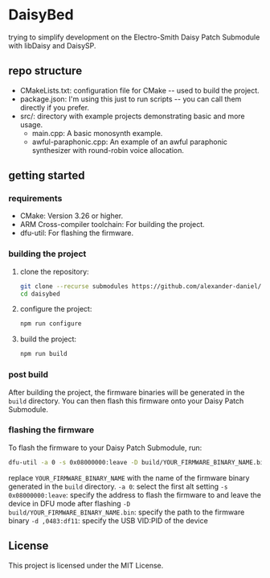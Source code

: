 # DaisyBed
trying to simplify development on the Electro-Smith Daisy Patch Submodule with libDaisy and DaisySP.

## repo structure

- CMakeLists.txt: configuration file for CMake -- used to build the project.
- package.json: I'm using this just to run scripts -- you can call them directly if you prefer.
- src/: directory with example projects demonstrating basic and more usage.
  - main.cpp: A basic monosynth example.
  - awful-paraphonic.cpp: An example of an awful paraphonic synthesizer with round-robin voice allocation.

## getting started

### requirements

- CMake: Version 3.26 or higher.
- ARM Cross-compiler toolchain: For building the project.
- dfu-util: For flashing the firmware.

### building the project

1. clone the repository:
   ```sh
   git clone --recurse submodules https://github.com/alexander-daniel/daisybed.git
   cd daisybed
   ```

2. configure the project:
   ```sh
   npm run configure
   ```

3. build the project:
   ```sh
   npm run build
   ```

### post build

After building the project, the firmware binaries will be generated in the `build` directory. You can then flash this firmware onto your Daisy Patch Submodule.

### flashing the firmware

To flash the firmware to your Daisy Patch Submodule, run:
```sh
dfu-util -a 0 -s 0x08000000:leave -D build/YOUR_FIRMWARE_BINARY_NAME.bin -d ,0483:df11
```

replace `YOUR_FIRMWARE_BINARY_NAME` with the name of the firmware binary generated in the `build` directory.
`-a 0`: select the first alt setting
`-s 0x08000000:leave`: specify the address to flash the firmware to and leave the device in DFU mode after flashing
`-D build/YOUR_FIRMWARE_BINARY_NAME.bin`: specify the path to the firmware binary
`-d ,0483:df11`: specify the USB VID:PID of the device

## License
This project is licensed under the MIT License.
